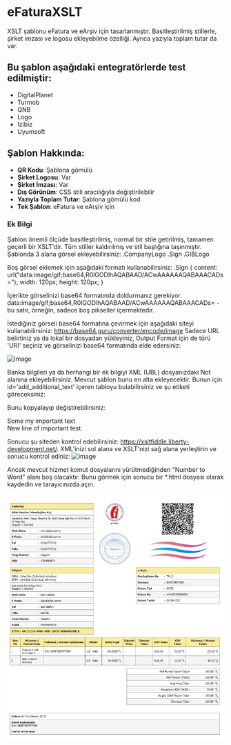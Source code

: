# eFaturaXSLT
XSLT şablonu eFatura ve eArşiv için tasarlanmıştır. Basitleştirilmiş stillerle, şirket imzası ve logosu ekleyebilme özelliği. Ayrıca yazıyla toplam tutar da var.

## Bu şablon aşağıdaki entegratörlerde test edilmiştir:
- DigitalPlanet
- Turmob
- QNB
- Logo
- Izibiz
- Uyumsoft

## Şablon Hakkında:
- **QR Kodu**: Şablona gömülü
- **Şirket Logosu**: Var
- **Şirket İmzası**: Var
- **Dış Görünüm**: CSS stili aracılığıyla değiştirilebilir
- **Yazıyla Toplam Tutar**: Şablona gömülü kod
- **Tek Şablon**: eFatura ve eArşiv için

### Ek Bilgi
Şablon önemli ölçüde basitleştirilmiş, normal bir stile getirilmiş, tamamen geçerli bir XSLT'dir. Tüm stiller kaldırılmış ve stil başlığına taşınmıştır.
Şablonda 3 alana görsel ekleyebilirsiniz:
.CompanyLogo
.Sign
.GIBLogo

Boş görsel eklemek için aşağıdaki formatı kullanabilirsiniz:
.Sign {
    content: url("data:image/gif;base64,R0lGODlhAQABAAD/ACwAAAAAAQABAAACADs=");
    width: 120px;
    height: 120px;
}

İçerikte görselinizi base64 formatında doldurmanız gerekiyor.
data:image/gif;base64,R0lGODlhAQABAAD/ACwAAAAAAQABAAACADs= - bu satır, örneğin, sadece boş pikseller içermektedir.

İstediğiniz görseli base64 formatına çevirmek için aşağıdaki siteyi kullanabilirsiniz:
https://base64.guru/converter/encode/image
Sadece URL belirtiniz ya da  lokal bir dosyadan yükleyiniz, Output Format için de türü 'URI' seçiniz ve görselinizi base64 formatında elde edersiniz:

![image](https://github.com/IRPTeam/eFaturaXSLT/assets/68659714/6bc40e67-4ec9-4680-a61b-416896f22d5d)

Banka bilgileri ya da herhangi bir ek bilgiyi XML (UBL) dosyanızdaki Not alanına ekleyebilirsiniz. Mevcut şablon bunu en alta ekleyecektir.
Bunun için id='add_additional_text' içeren tabloyu bulabilirsiniz ve şu etiketi göreceksiniz:
<tr>
  <td>
	<div id="numberInputToWord"/>
  </td>
</tr>
    
Bunu kopyalayıp değiştirebilirsiniz:
<tr>
  <td>
	Some my important text
        <br/>
        New line of important test.
  </td>
</tr>

Sonucu şu siteden kontrol edebilirsiniz: https://xsltfiddle.liberty-development.net/.
XML'inizi sol alana ve XSLT'nizi sağ alana yerleştirin ve sonucu kontrol ediniz:
![image](https://github.com/IRPTeam/eFaturaXSLT/assets/68659714/a63d1866-f5a2-41a8-b019-2c21a82271b4)

Ancak mevcut hizmet komut dosyalarını yürütmediğinden "Number to Word" alanı boş olacaktır. Bunu görmek için sonucu bir *.html dosyası olarak kaydedin ve tarayıcınızda açın.

![image](preview.jpg)
